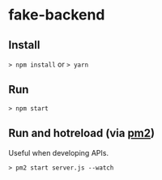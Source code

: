 # fake-backend

## Install
`> npm install`
or
`> yarn`

## Run
`> npm start`

## Run and hotreload (via [pm2](https://github.com/Unitech/pm2))
Useful when developing APIs.

`> pm2 start server.js --watch`
